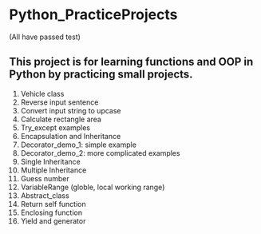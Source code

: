 # Python_PracticeProjects
(All have passed test)

## This project is for learning functions and OOP in Python by practicing small projects.

1. Vehicle class
2. Reverse input sentence
3. Convert input string to upcase
4. Calculate rectangle area
5. Try_except examples
6. Encapsulation and Inheritance 
7. Decorator_demo_1: simple example
8. Decorator_demo_2: more complicated examples
9. Single Inheritance
10. Multiple Inheritance
11. Guess number
12. VariableRange (globle, local working range)
13. Abstract_class
14. Return self function
15. Enclosing function
16. Yield and generator
